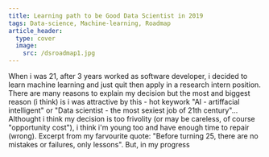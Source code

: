 ```yaml
---
title: Learning path to be Good Data Scientist in 2019
tags: Data-science, Machine-learning, Roadmap
article_header:
  type: cover
  image:
    src: /dsroadmap1.jpg
---
```


When i was 21, after 3 years worked as software developer, i decided to learn machine learning and just quit then apply in a research intern position. There are many reasons to explain my decision but the most and biggest reason (i think) is i was attractive by this - hot keywork "AI - artiffacial intelligent" or "Data scientist - the most sexiest job of 21th century"... Althought i think my decision is too frivolity (or may be careless, of course "opportunity cost"), i think i'm young too and have enough time to repair (wrong). Excerpt from my farvourite quote: "Before turning 25, there are no mistakes or failures, only lessons". But, in my progress 

<!--more-->